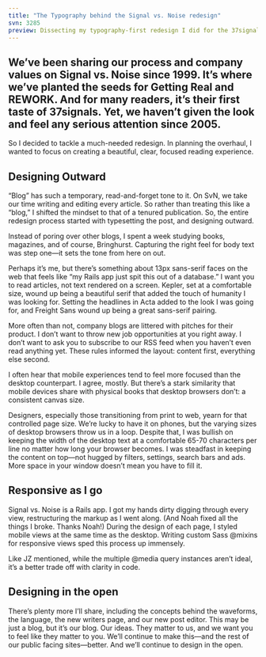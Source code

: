 ```yaml
---
title: "The Typography behind the Signal vs. Noise redesign"
svn: 3285
preview: Dissecting my typography-first redesign I did for the 37signals blog
---
```

## We’ve been sharing our process and company values on Signal vs. Noise since 1999. It’s where we’ve planted the seeds for Getting Real and REWORK. And for many readers, it’s their first taste of 37signals. Yet, we haven’t given the look and feel any serious attention since 2005.

So I decided to tackle a much-needed redesign. In planning the overhaul, I wanted to focus on creating a beautiful, clear, focused reading experience.

## Designing Outward
“Blog” has such a temporary, read-and-forget tone to it. On SvN, we take our time writing and editing every article. So rather than treating this like a “blog,” I shifted the mindset to that of a tenured publication. So, the entire redesign process started with typesetting the post, and designing outward.

Instead of poring over other blogs, I spent a week studying books, magazines, and of course, Bringhurst. Capturing the right feel for body text was step one—it sets the tone from here on out.

Perhaps it’s me, but there’s something about 13px sans-serif faces on the web that feels like “my Rails app just spit this out of a database.” I want you to read articles, not text rendered on a screen. Kepler, set at a comfortable size, wound up being a beautiful serif that added the touch of humanity I was looking for. Setting the headlines in Acta added to the look I was going for, and Freight Sans wound up being a great sans-serif pairing.

More often than not, company blogs are littered with pitches for their product. I don’t want to throw new job opportunities at you right away. I don’t want to ask you to subscribe to our RSS feed when you haven’t even read anything yet. These rules informed the layout: content first, everything else second.

I often hear that mobile experiences tend to feel more focused than the desktop counterpart. I agree, mostly. But there’s a stark similarity that mobile devices share with physical books that desktop browsers don’t: a consistent canvas size.

Designers, especially those transitioning from print to web, yearn for that controlled page size. We’re lucky to have it on phones, but the varying sizes of desktop browsers throw us in a loop. Despite that, I was bullish on keeping the width of the desktop text at a comfortable 65-70 characters per line no matter how long your browser becomes. I was steadfast in keeping the content on top—not hugged by filters, settings, search bars and ads. More space in your window doesn’t mean you have to fill it.

## Responsive as I go
Signal vs. Noise is a Rails app. I got my hands dirty digging through every view, restructuring the markup as I went along. (And Noah fixed all the things I broke. Thanks Noah!) During the design of each page, I styled mobile views at the same time as the desktop. Writing custom Sass @mixins for responsive views sped this process up immensely.

Like JZ mentioned, while the multiple @media query instances aren’t ideal, it’s a better trade off with clarity in code.

## Designing in the open
There’s plenty more I’ll share, including the concepts behind the waveforms, the language, the new writers page, and our new post editor. This may be just a blog, but it’s our blog. Our ideas. They matter to us, and we want you to feel like they matter to you. We’ll continue to make this—and the rest of our public facing sites—better. And we’ll continue to design in the open.